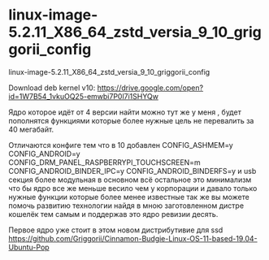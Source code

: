 # linux-image-5.2.11_X86_64_zstd_versia_9_10_griggorii_config
linux-image-5.2.11_X86_64_zstd_versia_9_10_griggorii_config

Download deb kernel v10: https://drive.google.com/open?id=1W7B54_1vkuOQ25-emwbi7P0l7i1SHYQw

Ядро которое идёт от 4 версии найти можно тут же у меня , будет пополнятся функциями которые более нужные цель не перевалить за 40 мегабайт.

Отличаются конфиге тем что в 10 добавлен CONFIG_ASHMEM=y  CONFIG_ANDROID=y CONFIG_DRM_PANEL_RASPBERRYPI_TOUCHSCREEN=m CONFIG_ANDROID_BINDER_IPC=y CONFIG_ANDROID_BINDERFS=y и usb секция более модульная в основном всё остальное это минимализм 
что бы ядро все же меньше весило чем у корпорации и давало только нужные функции которые более менее известные так же 
вы можете помочь развитию технологии найдя в мною заготовленном дистре кошелёк тем самым и поддержав это ядро ревизии десять.

Первое ядро уже стоит в этом новом дистрибутивие для ssd https://github.com/Griggorii/Cinnamon-Budgie-Linux-OS-11-based-19.04-Ubuntu-Pop
